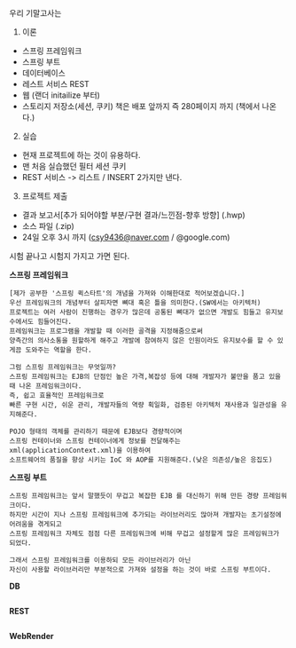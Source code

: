 우리 기말고사는 

1. 이론
  - 스프링 프레임워크
  - 스프링 부트
  - 데이터베이스 
  - 레스트 서비스 REST
  - 웹 (랜더 initailize 부터)
  - 스토리지 저장소(세션, 쿠키)
  책은 배포 앞까지 즉 280페이지 까지 (책에서 나온다.)  

2. 실습
  - 현재 프로젝트에 하는 것이 유용하다.  
  - 맨 처음 실습했던 필터 세션 쿠키
  - REST 서비스 -> 리스트 / INSERT 2가지만 낸다.  
  
3. 프로젝트 제출 
  - 결과 보고서[추가 되어야할 부분/구현 결과/느낀점-향후 방향] (.hwp)
  - 소스 파일 (.zip)
  - 24일 오후 3시 까지 (csy9436@naver.com / @google.com)
  
시험 끝나고 시험지 가지고 가면 된다.    

**스프링 프레임워크**
```
[제가 공부한 '스프링 퀵스타트'의 개념을 가져와 이해한대로 적어보겠습니다.]
우선 프레임워크의 개념부터 살피자면 뼈대 혹은 틀을 의미한다.(SW에서는 아키텍처)   
프로젝트는 여러 사람이 진행하는 경우가 많은데 공통된 뼈대가 없으면 개발도 힘들고 유지보수에서도 힘들어진다.
프레임워크는 프로그램을 개발할 때 이러한 골격을 지정해줌으로써 
양측간의 의사소통을 원할하게 해주고 개발에 참여하지 않은 인원이라도 유지보수를 할 수 있게끔 도와주는 역할을 한다.  
  
그럼 스프링 프레임워크는 무엇일까?
스프링 프레임워크는 EJB의 단점인 높은 가격,복잡성 등에 대해 개발자가 불만을 품고 있을 때 나온 프레임워크이다.  
즉, 쉽고 효율적인 프레임워크로 
빠른 구현 시간, 쉬운 관리, 개발자들의 역량 획일화, 검증된 아키텍처 재사용과 일관성을 유지해준다.  

POJO 형태의 객체를 관리하기 때문에 EJB보다 경량적이며  
스프링 컨테이너와 스프링 컨테이너에게 정보를 전달해주는 xml(applicationContext.xml)을 이용하여
소프트웨어의 품질을 향상 시키는 IoC 와 AOP를 지원해준다.(낮은 의존성/높은 응집도)
```
**스프링 부트**
```
스프링 프레임워크는 앞서 말했듯이 무겁고 복잡한 EJB 를 대신하기 위해 만든 경량 프레임워크이다. 
하지만 시간이 지나 스프링 프레임워크에 추가되는 라이브러리도 많아져 개발자는 초기설정에 어려움을 겪게되고 
스프링 프레임워크 자체도 점점 다른 프레임워크에 비해 무겁고 설정할게 많은 프레임워크가 되었다.  
  
그래서 스프링 프레임워크를 이용하되 모든 라이브러리가 아닌 
자신이 사용할 라이브러리만 부분적으로 가져와 설정을 하는 것이 바로 스프링 부트이다.
```
**DB**
```

```
**REST**
```
```
**WebRender**
